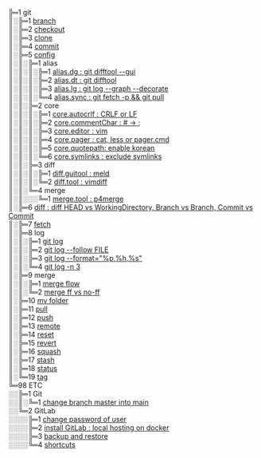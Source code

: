 ╠═1 git  
║░╠═1 [branch](01_git/01_branch/01_git_branch.md)  
║░╠═2 [checkout](01_git/02_checkout/01_git_checkout.md)  
║░╠═3 [clone](01_git/03_clone/01_git_clone.md)  
║░╠═4 [commit](01_git/04_commit/01_git_commit.md)  
║░╠═5 [config](https://git-scm.com/docs/git-config)  
║░║░╠═1 alias  
║░║░║░╠═1 [alias.dg : git difftool --gui](01_git/05_config/01_alias/01_alias.dg.md)  
║░║░║░╠═2 [alias.dt : git difftool](01_git/05_config/01_alias/02_alias.dt.md)  
║░║░║░╠═3 [alias.lg : git log --graph --decorate](01_git/05_config/01_alias/03_alias.lg.md)  
║░║░║░╚═4 [alias.sync : git fetch -p && git pull](01_git/05_config/01_alias/04_alias.sync.md)  
║░║░╠═2 core  
║░║░║░╠═1 [core.autocrlf : CRLF or LF](01_git/05_config/02_core/01_core.autocrlf.md)  
║░║░║░╠═2 [core.commentChar : # -> ;](01_git/05_config/02_core/02_core.commentChar_semicolon.md)  
║░║░║░╠═3 [core.editor : vim](01_git/05_config/02_core/03_core.editor_vim.md)  
║░║░║░╠═4 [core.pager : cat, less or pager.cmd](01_git/05_config/02_core/04_core.pager_cat.md)  
║░║░║░╠═5 [core.quotepath: enable korean](01_git/05_config/02_core/05_core.quotepath_korean.md)  
║░║░║░╚═6 [core.symlinks : exclude symlinks](01_git/05_config/02_core/06_core.symlinks.md)  
║░║░╠═3 diff  
║░║░║░╠═1 [diff.guitool : meld](01_git/05_config/03_diff/01_diff.guitool_meld.md)  
║░║░║░╚═2 [diff.tool : vimdiff](01_git/05_config/03_diff/02_diff.tool_vimdiff.md)  
║░║░╚═4 merge  
║░║░░░╚═1 [merge.tool : p4merge](01_git/05_config/04_merge/01_merge.tool_p4merge.md)  
║░╠═6 [diff : diff HEAD vs WorkingDirectory, Branch vs Branch, Commit vs Commit](01_git/06_diff/01_git_diff.md)  
║░╠═7 [fetch](01_git/07_fetch/01_git_fetch.md)  
║░╠═8 log  
║░║░╠═1 [git log](01_git/08_log/01_git_log.md)  
║░║░╠═2 [git log --follow FILE](01_git/08_log/02_git_log_follow_file.md)  
║░║░╠═3 [git log --format="%p,%h,%s"](01_git/08_log/03_git_log_format.md)  
║░║░╚═4 [git log -n 3](01_git/08_log/04_git_log_n_3.md)  
║░╠═9 merge  
║░║░╠═1 [merge flow](01_git/09_merge/01_git_merge_flow.md)  
║░║░╚═2 [merge ff vs no-ff](01_git/09_merge/02_git_merge_ff_no-ff.md)  
║░╠═10 [mv folder](01_git/10_mv/01_git_mv_folder.md)  
║░╠═11 [pull](01_git/11_pull/01_git_pull.md)  
║░╠═12 [push](01_git/12_push/01_git_push.md)  
║░╠═13 [remote](01_git/13_remote/01_git_remote.md)  
║░╠═14 [reset](01_git/14_reset/01_git_reset.md)  
║░╠═15 [revert](01_git/15_revert/01_git_revert.md)  
║░╠═16 [squash](01_git/16_squash/01_git_squash_commit.md)  
║░╠═17 [stash](01_git/17_stash/01_git_stash.md)  
║░╠═18 [status](01_git/18_status/01_git_status.md)  
║░╚═19 [tag](01_git/19_tag/01_git_tag.md)  
╚═98 ETC  
░░╠═1 Git  
░░║░╚═1 [change branch master into main](98_ETC/01_Git/01_change_branch_master_into_main.md)  
░░╚═2 GitLab  
░░░░╠═1 [change password of user](98_ETC/02_GitLab/01_change_password_of_user_on_gitlab.md)  
░░░░╠═2 [install GitLab : local hosting on docker](98_ETC/02_GitLab/02_install_local_hosting_GitLab_on_docker.md)  
░░░░╠═3 [backup and restore](98_ETC/02_GitLab/03_backup_local_hosting_GitLab_on_docker.md)  
░░░░╚═4 [shortcuts](https://docs.gitlab.com/ee/workflow/shortcuts.html)  

